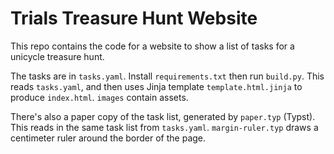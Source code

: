 # Trials Treasure Hunt Website

This repo contains the code for a website to show a list of tasks for a unicycle treasure hunt.

The tasks are in `tasks.yaml`.
Install `requirements.txt` then run `build.py`. This reads `tasks.yaml`, and then uses Jinja template `template.html.jinja` to produce `index.html`.
`images` contain assets.

There's also a paper copy of the task list, generated by `paper.typ` (Typst).
This reads in the same task list from `tasks.yaml`.
`margin-ruler.typ` draws a centimeter ruler around the border of the page.